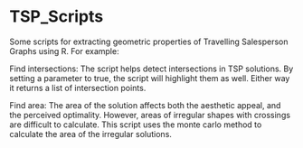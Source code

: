 # TSP_Scripts
Some scripts for extracting geometric properties of Travelling Salesperson Graphs using R. For example:

Find intersections:
The script helps detect intersections in TSP solutions. By setting a parameter to true, the script will highlight them as well. Either way it returns a list of intersection points.

Find area:
The area of the solution affects both the aesthetic appeal, and the perceived optimality. However, areas of irregular shapes with crossings are difficult to calculate. This script
uses the monte carlo method to calculate the area of the irregular solutions.




